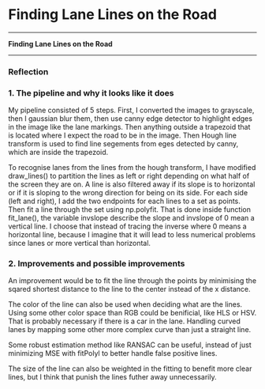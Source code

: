 # **Finding Lane Lines on the Road** 

---

**Finding Lane Lines on the Road**

---

### Reflection

### 1. The pipeline and why it looks like it does

My pipeline consisted of 5 steps. First, I converted the images to grayscale, then I gaussian blur them, then use canny edge detector to highlight edges in the image like the lane markings. Then anything outside a trapezoid that is located where I expect the road to be in the image. Then Hough line transform is used to find line segements from eges detected by canny, which are inside the trapezoid.

To recognise lanes from the lines from the hough transform, I have modified draw_lines() to partition the lines as left or right depending on what half of the screen they are on. A line is also filtered away if its slope is to horizontal or if it is sloping to the wrong direction for being on its side. For each side (left and right), I add the two endpoints for each lines to a set as points. Then fit a line through the set using np.polyfit. That is done inside function fit_lane(), the variable invslope describe the slope and invslope of 0 mean a vertical line. I choose that instead of tracing the inverse where 0 means a horizontal line, because I imagine that it will lead to less numerical problems since lanes or more vertical than horizontal.

### 2. Improvements and possible improvements

An improvement would be to fit the line through the points by minimising the sqared shortest distance to the line to the center instead of the x distance.

The color of the line can also be used when deciding what are the lines. Using some other color space than RGB could be benificial, like HLS or HSV. That is probably necessary if there is a car in the lane. Handling curved lanes by mapping some other more complex curve than just a straight line.

Some robust estimation method like RANSAC can be useful, instead of just minimizing MSE with fitPolyl to better handle false positive lines.

The size of the line can also be weighted in the fitting to benefit more clear lines, but I think that punish the lines futher away unnecessarily.
